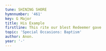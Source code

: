 ```yaml
---
tune: SHINING SHORE
hymnnumber: '461'
key: G Major
title: His Example
firstline: This rite our blest Redeemer gave
topic: 'Special Occasions: Baptism'
author: Anon.
year: '-'
---
```

